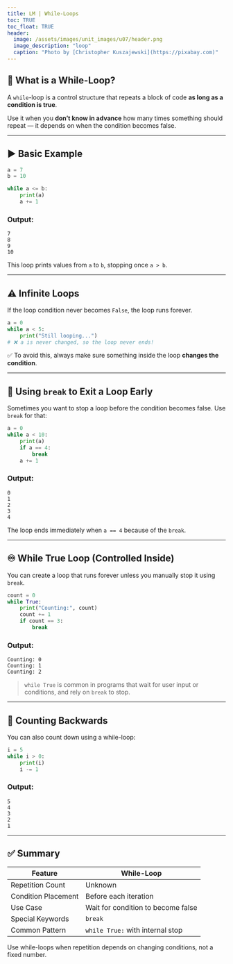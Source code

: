 ```yaml
---
title: LM | While-Loops
toc: TRUE
toc_float: TRUE
header:
  image: /assets/images/unit_images/u07/header.png
  image_description: "loop"
  caption: "Photo by [Christopher Kuszajewski](https://pixabay.com)"
---
```


## 🔁 What is a While-Loop?

A `while`-loop is a control structure that repeats a block of code **as long as a condition is true**.

Use it when you **don’t know in advance** how many times something should repeat — it depends on when the condition becomes false.

---

## ▶️ Basic Example

```python
a = 7
b = 10

while a <= b:
    print(a)
    a += 1
```

### Output:
```
7
8
9
10
```

This loop prints values from `a` to `b`, stopping once `a > b`.

---

## ⚠️ Infinite Loops

If the loop condition never becomes `False`, the loop runs forever.

```python
a = 0
while a < 5:
    print("Still looping...")
# ❌ a is never changed, so the loop never ends!
```

✅ To avoid this, always make sure something inside the loop **changes the condition**.

---

## 🚨 Using `break` to Exit a Loop Early

Sometimes you want to stop a loop before the condition becomes false. Use `break` for that:

```python
a = 0
while a < 10:
    print(a)
    if a == 4:
        break
    a += 1
```

### Output:
```
0
1
2
3
4
```

The loop ends immediately when `a == 4` because of the `break`.

---

## ♾️ While True Loop (Controlled Inside)

You can create a loop that runs forever unless you manually stop it using `break`.

```python
count = 0
while True:
    print("Counting:", count)
    count += 1
    if count == 3:
        break
```

### Output:
```
Counting: 0
Counting: 1
Counting: 2
```

> `while True` is common in programs that wait for user input or conditions, and rely on `break` to stop.

---

## 🔢 Counting Backwards

You can also count down using a while-loop:

```python
i = 5
while i > 0:
    print(i)
    i -= 1
```

### Output:
```
5
4
3
2
1
```

---

## ✅ Summary

| Feature                 | While-Loop                     |
|-------------------------|--------------------------------|
| Repetition Count        | Unknown                        |
| Condition Placement     | Before each iteration          |
| Use Case                | Wait for condition to become false |
| Special Keywords        | `break`                        |
| Common Pattern          | `while True:` with internal stop |

Use while-loops when repetition depends on changing conditions, not a fixed number.
